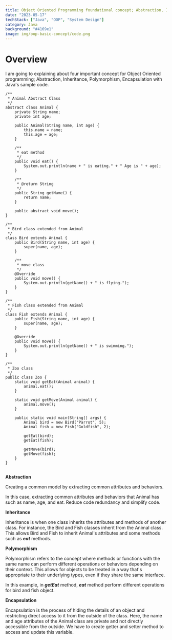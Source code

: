 ```yaml
---
title: Object Oriented Programming foundational concept; Abstraction, Inheritance, Polymorphism, Encapsulation
date: "2023-05-17"
techStack: ["Java", "OOP", "System Design"]
category: Java
background: "#4169e1"
image: img/oop-basic-concept/code.png
---
```


# Overview

I am going to explaining about four important concept for Object Oriented programming; Abstraction, Inheritance, Polymorphism, Encapsulation with Java's sample code.

```java: Animal.java
/**
 * Animal Abstract Class
 */
abstract class Animal {
    private String name;
    private int age;

    public Animal(String name, int age) {
        this.name = name;
        this.age = age;
    }

    /**
     * eat method
     */
    public void eat() {
        System.out.println(name + " is eating." + " Age is " + age);
    }

    /**
     * @return String
     */
    public String getName() {
        return name;
    }

    public abstract void move();
}

/**
 * Bird class extended from Animal
 */
class Bird extends Animal {
    public Bird(String name, int age) {
        super(name, age);
    }

    /**
     * move class
     */
    @Override
    public void move() {
        System.out.println(getName() + " is flying.");
    }
}

/**
 * Fish class extended from Animal
 */
class Fish extends Animal {
    public Fish(String name, int age) {
        super(name, age);
    }

    @Override
    public void move() {
        System.out.println(getName() + " is swimming.");
    }
}

/**
 * Zoo class
 */
public class Zoo {
    static void getEat(Animal animal) {
        animal.eat();
    }

    static void getMove(Animal animal) {
        animal.move();
    }

    public static void main(String[] args) {
        Animal bird = new Bird("Parrot", 5);
        Animal fish = new Fish("Goldfish", 2);

        getEat(bird);
        getEat(fish);

        getMove(bird);
        getMove(fish);
    }
}


```

**Abstraction**

Creating a common model by extracting common attributes and behaviors.

In this case, extracting common attributes and behaviors that Animal has such as name, age, and eat. Reduce code redundancy and simplify code.

**Inheritance**

Inheritance is when one class inherits the attributes and methods of another class. For instance, the Bird and Fish classes inherit from the Animal class. This allows Bird and Fish to inherit Animal's attributes and some methods such as <em>**eat**</em> methods.

**Polymorphism**

Polymorphism refers to the concept where methods or functions with the same name can perform different operations or behaviors depending on their context. This allows for objects to be treated in a way that's appropriate to their underlying types, even if they share the same interface.

In this example, in <em>**getEat**</em> method, <em>**eat**</em> method perform different operations for bird and fish object.

**Encapsulation**

Encapsulation is the process of hiding the details of an object and restricting direct access to it from the outside of the class. Here, the name and age attributes of the Animal class are private and not directly accessible from the outside. We have to create getter and setter method to access and update this variable.
